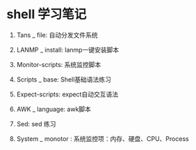 shell 学习笔记
==========

1. Tans _ file: 自动分发文件系统

2. LANMP _ install: lanmp一键安装脚本

3. Monitor-scripts: 系统监控脚本

4. Scripts _ base: Shell基础语法练习

5. Expect-scripts: expect自动交互语法

6. AWK _ language: awk脚本

7. Sed: sed 练习

8. System _ monotor : 系统监控项：内存、硬盘、CPU、Process
